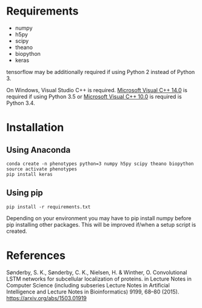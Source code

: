 # Requirements
* numpy
* h5py
* scipy
* theano
* biopython
* keras

tensorflow may be additionally required if using Python 2 instead of Python 3.

On Windows, Visual Studio C++ is required.
[Microsoft Visual C++ 14.0](http://landinghub.visualstudio.com/visual-cpp-build-tools)
is required if using Python 3.5 or
[Microsoft Visual C++ 10.0](www.microsoft.com/download/details.aspx?id=8279)
is required is Python 3.4.


# Installation
## Using Anaconda

```
conda create -n phenotypes python=3 numpy h5py scipy theano biopython
source activate phenotypes
pip install keras
```

## Using pip
`pip install -r requirements.txt`

Depending on your environment you may have to pip install numpy before
pip installing other packages. This will be improved if/when a
setup script is created.


# References
Sønderby, S. K., Sønderby, C. K., Nielsen, H. & Winther, O. Convolutional LSTM networks for subcellular localization of proteins. in Lecture Notes in Computer Science (including subseries Lecture Notes in Artificial Intelligence and Lecture Notes in Bioinformatics) 9199, 68–80 (2015).
<br>https://arxiv.org/abs/1503.01919
